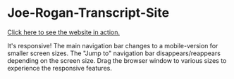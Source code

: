 # Joe-Rogan-Transcript-Site

<a href="https://steph-bot.github.io/Joe-Rogan-Transcript-Site/" target="_blank">Click here to see the website in action.</a>

It's responsive! The main navigation bar changes to a mobile-version for smaller screen sizes. The "Jump to" navigation bar disappears/reappears depending on the screen size. Drag the browser window to various sizes to experience the responsive features.


